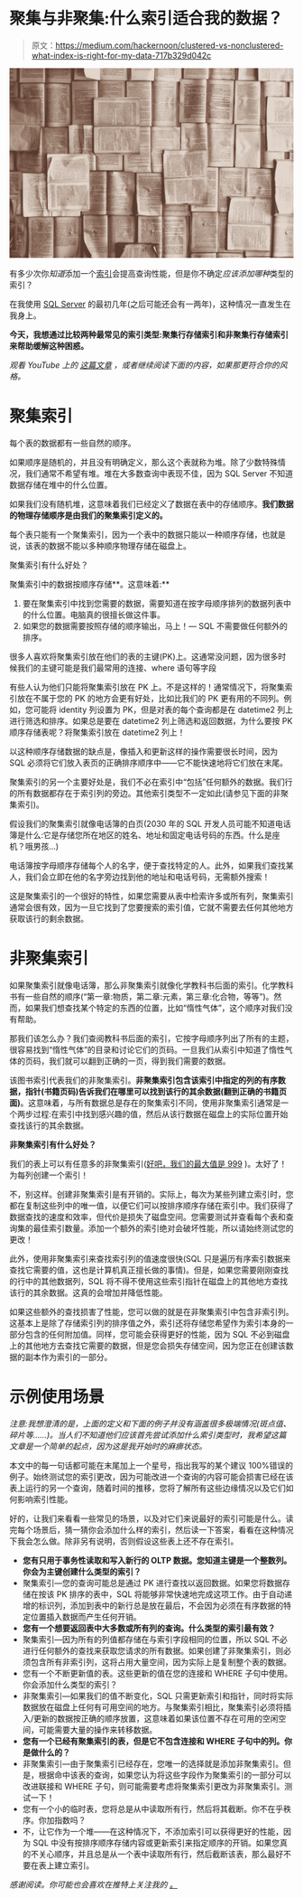 # 聚集与非聚集:什么索引适合我的数据？

> 原文：<https://medium.com/hackernoon/clustered-vs-nonclustered-what-index-is-right-for-my-data-717b329d042c>

![](img/da9d8797877d92131822014980064339.png)

有多少次你*知道*添加一个[索引](https://hackernoon.com/tagged/index)会提高查询性能，但是你不确定*应该添加哪种*类型的索引？

在我使用 [SQL Server](https://hackernoon.com/tagged/sql-server) 的最初几年(之后可能还会有一两年)，这种情况一直发生在我身上。

**今天，我想通过比较两种最常见的索引类型:聚集行存储索引和非聚集行存储索引来帮助缓解这种困惑。**

*观看 YouTube 上的* [*这篇文章*](https://www.youtube.com/watch?v=xeoLwQmTO4o&feature=youtu.be) *，或者继续阅读下面的内容，如果那更符合你的风格。*

# 聚集索引

每个表的数据都有一些自然的顺序。

如果顺序是随机的，并且没有明确定义，那么这个表就称为堆。除了少数特殊情况，我们通常不希望有堆。堆在大多数查询中表现不佳，因为 SQL Server 不知道数据存储在堆中的什么位置。

如果我们没有随机堆，这意味着我们已经定义了数据在表中的存储顺序。**我们数据的物理存储顺序是由我们的聚集索引定义的。**

每个表只能有一个聚集索引，因为一个表中的数据只能以一种顺序存储，也就是说，该表的数据不能以多种顺序物理存储在磁盘上。

聚集索引有什么好处？

聚集索引中的数据按顺序存储**。这意味着:**

1.  要在聚集索引中找到您需要的数据，需要知道在按字母顺序排列的数据列表中的什么位置。电脑真的很擅长做这件事。
2.  如果您的数据需要按照存储的顺序输出，马上！— SQL 不需要做任何额外的排序。

很多人喜欢将聚集索引放在他们的表的主键(PK)上。这通常没问题，因为很多时候我们的主键可能是我们最常用的连接、where 语句等字段

有些人认为他们只能将聚集索引放在 PK 上。不是这样的！通常情况下，将聚集索引放在不属于您的 PK 的地方会更有好处，比如比我们的 PK 更有用的不同列。例如，您可能将 identity 列设置为 PK，但是对表的每个查询都是在 datetime2 列上进行筛选和排序。如果总是要在 datetime2 列上筛选和返回数据，为什么要按 PK 顺序存储表呢？将聚集索引放在 datetime2 列上！

以这种顺序存储数据的缺点是，像插入和更新这样的操作需要很长时间，因为 SQL 必须将它们放入表页的正确排序顺序中——它不能快速地将它们放在末尾。

聚集索引的另一个主要好处是，我们不必在索引中“包括”任何额外的数据。我们行的所有数据都存在于索引列的旁边。其他索引类型不一定如此(请参见下面的非聚集索引)。

假设我们的聚集索引就像电话簿的白页(2030 年的 SQL 开发人员可能不知道电话簿是什么:它是存储您所在地区的姓名、地址和固定电话号码的东西。什么是座机？哦男孩…)

电话簿按字母顺序存储每个人的名字，便于查找特定的人。此外，如果我们查找某人，我们会立即在他的名字旁边找到他的地址和电话号码，无需额外搜索！

这是聚集索引的一个很好的特性，如果您需要从表中检索许多或所有列，聚集索引通常会很有效，因为一旦它找到了您要搜索的索引值，它就不需要去任何其他地方获取该行的剩余数据。

# 非聚集索引

如果聚集索引就像电话簿，那么非聚集索引就像化学教科书后面的索引。化学教科书有一些自然的顺序(“第一章:物质，第二章:元素，第三章:化合物，等等”)。然而，如果我们想查找某个特定的东西的位置，比如“惰性气体”，这个顺序对我们没有帮助。

那我们该怎么办？我们查阅教科书后面的索引，它按字母顺序列出了所有的主题，很容易找到“惰性气体”的目录和讨论它们的页码。一旦我们从索引中知道了惰性气体的页码，我们就可以翻到正确的一页，得到我们需要的数据。

该图书索引代表我们的非聚集索引。**非聚集索引包含该索引中指定的列的有序数据，指针(书籍页码)告诉我们在哪里可以找到该行的其余数据(翻到正确的书籍页面)**。这意味着，与所有数据总是存在的聚集索引不同，使用非聚集索引通常是一个两步过程:在索引中找到感兴趣的值，然后从该行数据在磁盘上的实际位置开始查找该行的其余数据。

**非聚集索引有什么好处？**

我们的表上可以有任意多的非聚集索引([好吧，我们的最大值是 999](https://docs.microsoft.com/en-us/sql/sql-server/maximum-capacity-specifications-for-sql-server) )。太好了！为每列创建一个索引！

不，别这样。创建非聚集索引是有开销的。实际上，每次为某些列建立索引时，您都在复制这些列中的唯一值，以便它们可以按排序顺序存储在索引中。我们获得了数据查找的速度和效率，但代价是损失了磁盘空间。您需要测试并查看每个表和查询集的最佳索引数量。添加一个额外的索引绝对会破坏性能，所以请始终测试您的更改！

此外，使用非聚集索引来查找索引列的值速度很快(SQL 只是遍历有序索引数据来查找它需要的值，这也是计算机真正擅长做的事情)。但是，如果您需要刚刚查找的行中的其他数据列，SQL 将不得不使用这些索引指针在磁盘上的其他地方查找该行的其余数据。这真的会增加并降低性能。

如果这些额外的查找损害了性能，您可以做的就是在非聚集索引中包含非索引列。这基本上是除了存储索引列的排序值之外，索引还将存储您希望作为索引本身的一部分包含的任何附加值。同样，您可能会获得更好的性能，因为 SQL 不必到磁盘上的其他地方去查找它需要的数据，但是您会损失存储空间，因为您正在创建该数据的副本作为索引的一部分。

# 示例使用场景

*注意:我想澄清的是，上面的定义和下面的例子并没有涵盖很多极端情况(斑点值、碎片等……)。当人们不知道他们应该首先尝试添加什么索引类型时，我希望这篇文章是一个简单的起点，因为这是我开始时的麻痹状态。*

本文中的每一句话都可能在末尾加上一个星号，指出我写的某个建议 100%错误的例子。始终测试您的索引更改，因为可能改进一个查询的内容可能会损害已经在该表上运行的另一个查询，随着时间的推移，您将了解所有这些边缘情况以及它们如何影响索引性能。

好的，让我们来看看一些常见的场景，以及对它们来说最好的索引可能是什么。读完每个场景后，猜一猜你会添加什么样的索引，然后读一下答案，看看在这种情况下我会怎么做。除非另有说明，否则假设这些表上还不存在索引。

*   **您有只用于事务性读取和写入新行的 OLTP 数据。您知道主键是一个整数列。你会为主键创建什么类型的索引？**
*   聚集索引—您的查询可能总是通过 PK 进行查找以返回数据。如果您将数据存储在按该 PK 排序的表中，SQL 将能够非常快速地完成这项工作。由于自动递增的标识列，添加到表中的新行总是放在最后，不会因为必须在有序数据的特定位置插入数据而产生任何开销。
*   **您有一个想要返回表中大多数或所有列的查询。什么类型的索引最有效？**
*   聚集索引—因为所有的列值都存储在与索引字段相同的位置，所以 SQL 不必进行任何额外的查找来获取您请求的所有数据。如果创建了非聚集索引，则必须包含所有非索引列，这将占用大量空间，因为实际上是复制整个表的数据。
*   您有一个不断更新值的表。这些更新的值在您的连接和 WHERE 子句中使用。你会添加什么类型的索引？
*   非聚集索引—如果我们的值不断变化，SQL 只需更新索引和指针，同时将实际数据放在磁盘上任何有可用空间的地方。与聚集索引相比，聚集索引必须将插入/更新的数据按正确的顺序放置，这意味着如果该位置不存在可用的空闲空间，可能需要大量的操作来转移数据。
*   **您有一个已经有聚集索引的表，但是它不包含连接和 WHERE 子句中的列。你是做什么的？**
*   非聚集索引—由于聚集索引已经存在，您唯一的选择就是添加非聚集索引。但是，根据命中该表的查询，如果您认为将这些字段作为聚集索引的一部分可以改进联接和 WHERE 子句，则可能需要考虑将聚集索引更改为非聚集索引。测试一下！
*   您有一个小的临时表，您将总是从中读取所有行，然后将其截断。你不在乎秩序。你加指数吗？
*   不，让它作为一个堆——在这种情况下，不添加索引可以获得更好的性能，因为 SQL 中没有按排序顺序存储内容或更新索引来指定顺序的开销。如果您真的不关心顺序，并且总是从一个表中读取所有行，然后截断该表，那么最好不要在表上建立索引。

*感谢阅读。你可能也会喜欢在推特上关注我的* [*。*](https://twitter.com/bertwagner)